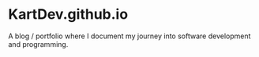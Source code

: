# KartDev.github.io
A blog / portfolio where I document my journey into software development and programming.
